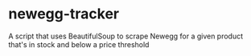 # newegg-tracker
A script that uses BeautifulSoup to scrape Newegg for a given product that's in stock and below a price threshold
